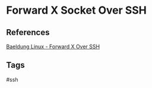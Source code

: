 # Forward X Socket Over SSH

## References
[Baeldung Linux - Forward X Over SSH](https://www.baeldung.com/linux/forward-x-over-ssh)

## Tags
#ssh
